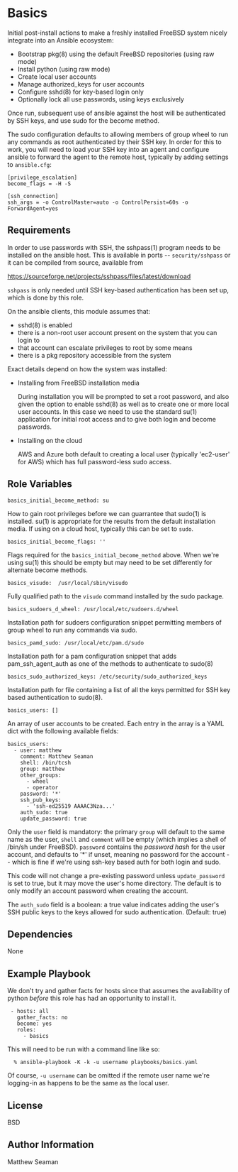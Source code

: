 Basics
======

Initial post-install actions to make a freshly installed FreeBSD
system nicely integrate into an Ansible ecosystem:

  - Bootstrap pkg(8) using the default FreeBSD repositories (using raw mode)
  - Install python (using raw mode)
  - Create local user accounts
  - Manage authorized_keys for user accounts
  - Configure sshd(8) for key-based login only
  - Optionally lock all use passwords, using keys exclusively

Once run, subsequent use of ansible against the host will be
authenticated by SSH keys, and use sudo for the become method.  

The sudo configuration defaults to allowing members of group wheel to
run any commands as root authenticated by their SSH key.  In order for
this to work, you will need to load your SSH key into an agent and
configure ansible to forward the agent to the remote host, typically
by adding settings to `ansible.cfg`:

```
[privilege_escalation]
become_flags = -H -S

[ssh_connection]
ssh_args = -o ControlMaster=auto -o ControlPersist=60s -o ForwardAgent=yes

```

Requirements
------------

In order to use passwords with SSH, the sshpass(1) program needs to be
installed on the ansible host.  This is available in ports --
`security/sshpass` or it can be compiled from source, available from

  https://sourceforge.net/projects/sshpass/files/latest/download

`sshpass` is only needed until SSH key-based authentication has been set
up, which is done by this role.

On the ansible clients, this module assumes that:

  * sshd(8) is enabled
  * there is a non-root user account present on the system that you can login
    to
  * that account can escalate privileges to root by some means
  * there is a pkg repository accessible from the system

Exact details depend on how the system was installed:

  * Installing from FreeBSD installation media

    During installation you will be prompted to set a root password,
    and also given the option to enable sshd(8) as well as to create
    one or more local user accounts.  In this case we need to use the
    standard su(1) application for initial root access and to give
    both login and become passwords.

  * Installing on the cloud

    AWS and Azure both default to creating a local user (typically
    'ec2-user' for AWS) which has full password-less sudo access.

Role Variables
--------------

```
basics_initial_become_method: su
```

How to gain root privileges before we can guarrantee that sudo(1) is
installed.  su(1) is appropriate for the results from the default
installation media.  If using on a cloud host, typically this can be
set to `sudo`.

```
basics_initial_become_flags: ''
```

Flags required for the `basics_initial_become_method` above.  When
we're using su(1) this should be empty but may need to be set
differently for alternate become methods.

```
basics_visudo:  /usr/local/sbin/visudo
```

Fully qualified path to the `visudo` command installed by the sudo package.


```
basics_sudoers_d_wheel:	/usr/local/etc/sudoers.d/wheel
```

Installation path for sudoers configuration snippet permitting members
of group wheel to run any commands via sudo.

```
basics_pamd_sudo: /usr/local/etc/pam.d/sudo
```

Installation path for a pam configuration snippet that adds
pam_ssh_agent_auth as one of the methods to authenticate to sudo(8)

```
basics_sudo_authorized_keys: /etc/security/sudo_authorized_keys
```

Installation path for file containing a list of all the keys permitted
for SSH key based authentication to sudo(8).

```
basics_users: []
```

An array of user accounts to be created.  Each entry in the array is a
YAML dict with the following available fields:

```
basics_users:
  - user: matthew
    comment: Matthew Seaman
    shell: /bin/tcsh
    group: matthew
    other_groups:
      - wheel
      - operator
    password: '*'
    ssh_pub_keys:
      - 'ssh-ed25519 AAAAC3Nza...'
    auth_sudo: true
    update_password: true 

```

Only the `user` field is mandatory: the primary `group` will default
to the same name as the user, `shell` and `comment` will be empty
(which implies a shell of /bin/sh under FreeBSD).  `password` contains
the _password_ _hash_ for the user account, and defaults to '*' if
unset, meaning no password for the account -- which is fine if we're
using ssh-key based auth for both login and sudo.

This code will not change a pre-existing password unless
`update_password` is set to true, but it may move the user's home
directory.  The default is to only modify an account password when
creating the account.

The `auth_sudo` field is a boolean: a true value indicates adding the
user's SSH public keys to the keys allowed for sudo
authentication. (Default: true)

Dependencies
------------

None

Example Playbook
----------------

We don't try and gather facts for hosts since that assumes the
availability of python _before_ this role has had an opportunity to
install it.

```
 - hosts: all
   gather_facts: no
   become: yes
   roles:
     - basics
```

This will need to be run with a command line like so:
```
  % ansible-playbook -K -k -u username playbooks/basics.yaml 
```

Of course, `-u username` can be omitted if the remote user name we're
logging-in as happens to be the same as the local user.

License
-------

BSD

Author Information
------------------

Matthew Seaman
